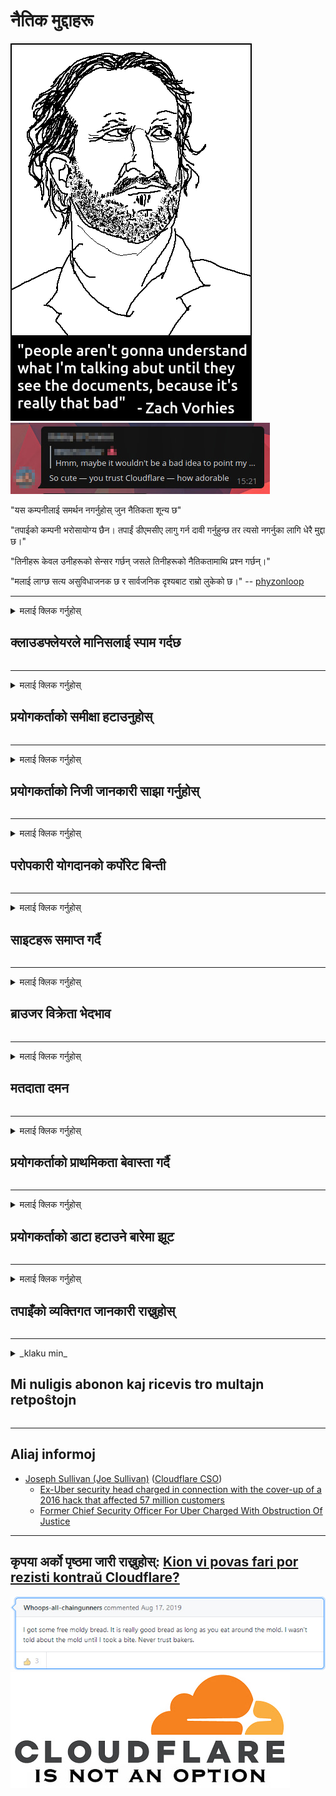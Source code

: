 # नैतिक मुद्दाहरू

![](../image/itsreallythatbad.jpg)
![](../image/telegram/c81238387627b4bfd3dcd60f56d41626.jpg)

"यस कम्पनीलाई समर्थन नगर्नुहोस् जुन नैतिकता शून्य छ"

"तपाईको कम्पनी भरोसायोग्य छैन। तपाईं डीएमसीए लागु गर्न दावी गर्नुहुन्छ तर त्यसो नगर्नुका लागि धेरै मुद्दा छ।"

"तिनीहरू केवल उनीहरूको सेन्सर गर्छन् जसले तिनीहरूको नैतिकतामाथि प्रश्न गर्छन्।"

"मलाई लाग्छ सत्य असुविधाजनक छ र सार्वजनिक दृश्यबाट राम्रो लुकेको छ।"  -- [phyzonloop](https://twitter.com/phyzonloop)


---


<details>
<summary>मलाई क्लिक गर्नुहोस्

## क्लाउडफ्लेयरले मानिसलाई स्पाम गर्दछ
</summary>


क्लाउडफ्लेयरले गैर क्लाउडफ्लेयर प्रयोगकर्ताहरूलाई स्पाम ईमेलहरू पठाउँदै छ।

- केवल चुनिएका सदस्यहरूलाई ईमेल पठाउनुहोस्
- जब प्रयोगकर्ताले "स्टप" भन्छ, तब ईमेल पठाउन रोक्नुहोस्

यो सजिलो छ। तर क्लाउडफ्लेयरले मतलब गर्दैन।
क्लाउडफ्लेयरले भने कि तिनीहरूको सेवा प्रयोगले सबै स्प्यामरहरू वा आक्रमणकर्ताहरूलाई रोक्न सक्छ।
हामी कसरी क्लाउडफ्लेयर रोक्न सक्छौं क्लाउडफ्लेयरलाई सक्रिय नगरीकन?


| 🖼 | 🖼 |
| --- | --- |
| ![](../image/cfspam01.jpg) | ![](../image/cfspam03.jpg) |
| ![](../image/cfspam02.jpg) | ![](../image/cfspambrittany.jpg)<br>![](../image/cfspamtwtr.jpg) |

</details>

---

<details>
<summary>मलाई क्लिक गर्नुहोस्

## प्रयोगकर्ताको समीक्षा हटाउनुहोस्
</summary>


क्लाउडफ्लेयर सेन्सर नकारात्मक समीक्षा।
यदि तपाइँ ट्विटरमा एन्टि क्लाउडफ्लेयर पाठ पोष्ट गर्नुहुन्छ भने, तपाइँसँग "होईन, यो होईन" सन्देशको साथ क्लाउडफ्लेयर कर्मचारीबाट जवाफ पाउने मौका छ।
यदि तपाईं कुनै समीक्षा साइटमा नकारात्मक समीक्षा पोस्ट गर्नुहुन्छ भने, तिनीहरू यसलाई सेन्सर गर्ने प्रयास गर्नेछन्।


| 🖼 | 🖼 |
| --- | --- |
| ![](../image/cfcenrev_01.jpg)<br>![](../image/cfcenrev_02.jpg) | ![](../image/cfcenrev_03.jpg) |

</details>

---

<details>
<summary>मलाई क्लिक गर्नुहोस्

## प्रयोगकर्ताको निजी जानकारी साझा गर्नुहोस्
</summary>


क्लाउडफ्लेयरमा ठूलो उत्पीडन समस्या छ।
क्लाउडफ्लेयरले होस्ट गरिएका साइटहरूको बारेमा गुनासो गर्नेहरूको व्यक्तिगत जानकारी साझा गर्दछ।
ती कहिलेकाँही तपाइँ तपाइँको सही आईडी प्रदान गर्न सोध्छन्।
यदि तपाईं सतावट, आक्रमण, स्वैट वा मारिन चाहानु हुन्न भने, तपाईं क्लाउडफ्लेर्ड वेबसाइटहरूबाट टाढा बस्नुहुनेछ।


| 🖼 | 🖼 |
| --- | --- |
| ![](../image/cfdox_what.jpg) | ![](../image/cfdox_swat.jpg) |
| ![](../image/cfdox_kill.jpg) | ![](../image/cfdox_threat.jpg) |
| ![](../image/cfdox_dox.jpg) | ![](../image/cfdox_ex1.jpg) |
| ![](../image/cfabuseform.jpg) | ![](../image/cfdox_ex2.jpg) |

</details>

---

<details>
<summary>मलाई क्लिक गर्नुहोस्

## परोपकारी योगदानको कर्पोरेट बिन्ती
</summary>


क्लाउडफ्लेयर परोपकारी योगदानका लागि सोध्दैछ।
यो एकदम भयावह छ कि एक अमेरिकी निगमले नाफा नकमाउने संस्थाको साथमा राम्रो कारणहरू भएको परोपकारी संस्थाको लागि माग गर्दछ।
यदि तपाईं मानिसहरूलाई ब्लक गर्न वा अन्य व्यक्तिको समय बर्बाद गर्न मनपराउनुहुन्छ भने, तपाईं क्लाउडफ्लेयर कर्मचारीहरूका लागि केहि पिज्जा अर्डर गर्न सक्नुहुन्छ।


![](../image/cfdonate.jpg)

</details>

---

<details>
<summary>मलाई क्लिक गर्नुहोस्

## साइटहरू समाप्त गर्दै
</summary>


यदि तपाइँको साइट अचानक तल झर्छ भने तपाइँ के गर्नुहुन्छ?
त्यहाँ रिपोर्टहरू छन् कि क्लाउडफ्लेयरले प्रयोगकर्ताको कन्फिगरेसन मेटाइरहेको छ वा कुनै चेतावनी बिना चुपचाप सेवा बन्द गर्दैछ।
हामी सुझाव दिन्छौं कि तपाईले राम्रो प्रदायक खोज्नुहोस्।

![](../image/cftmnt.jpg)

</details>

---

<details>
<summary>मलाई क्लिक गर्नुहोस्

## ब्राउजर विक्रेता भेदभाव
</summary>


क्लाउडफ्लेयरले टोरमा गैर-टोर-ब्राउजरका प्रयोगकर्ताहरूलाई वैमनस्यपूर्ण उपचार दिँदा फायरफक्सको प्रयोग गर्नेहरूलाई प्राथमिकता दिन्छ।
Tor प्रयोगकर्ताहरू जसले गैरकानुनी जाभास्क्रिप्ट कार्यान्वयन गर्न इन्कार गर्दछन् शत्रुतापूर्ण उपचार पनि पाउँछन्।
यो पहुँच असमानता एक नेटवर्क तटस्थता दुरुपयोग र शक्तिको दुरुपयोग हो।

![](../image/browdifftbcx.gif)

- बाँया: टोर ब्राउजर, दायाँ: क्रोम। उही आईपी ठेगाना।

![](../image/browserdiff.jpg)

- बाँया: टोर ब्राउजर जाभास्क्रिप्ट अक्षम, कुकी सक्षम पारियो
- दाँया: क्रोम जाभास्क्रिप्ट सक्षम, कुकी अक्षम

![](../image/cfsiryoublocked.jpg)

- क्युटब्रोउजर (सानो ब्राउजर) टोर बिना (क्लेरनेट आईपी)

| ***ब्राउजर*** | ***पहुँच उपचार*** |
| --- | --- |
| Tor Browser (जाभास्क्रिप्ट सक्षम गरियो) | पहुँच अनुमति छ |
| Firefox (जाभास्क्रिप्ट सक्षम गरियो) | पहुँच गिराइयो |
| Chromium (जाभास्क्रिप्ट सक्षम गरियो) | पहुँच गिराइयो |
| Chromium or Firefox (जाभास्क्रिप्ट असक्षम गरियो) | प्रवेश अस्वीकृत |
| Chromium or Firefox (कुकी अक्षम भयो) | प्रवेश अस्वीकृत |
| QuteBrowser | प्रवेश अस्वीकृत |
| lynx | प्रवेश अस्वीकृत |
| w3m | प्रवेश अस्वीकृत |
| wget | प्रवेश अस्वीकृत |


सजिलो चुनौती समाधान गर्न अडियो बटन किन प्रयोग नगर्ने?

हो, त्यहाँ एक अडियो बटन छ, तर यसले सधैं टोरमा काम गर्दैन।
तपाईंले यो सन्देश प्राप्त गर्नुहुनेछ जब तपाईं यसलाई क्लिक गर्नुहुन्छ:

```
पछि फेरि प्रयास गर्नुहोस्
तपाईंको कम्प्युटर वा नेटवर्कले स्वचालित प्रश्नहरू पठाउँदै हुन सक्छ।
हाम्रो प्रयोगकर्ताहरूलाई बचाउन, हामी अहिल्यै तपाईंको अनुरोध प्रक्रिया गर्न सक्दैनौं।
थप विवरणहरूको लागि हाम्रो मद्दत पृष्ठ भ्रमण गर्नुहोस्
```

</details>

---

<details>
<summary>मलाई क्लिक गर्नुहोस्

## मतदाता दमन
</summary>


संयुक्त राज्य अमेरिकाका मतदाताहरूले आफ्नो निवास राज्यमा राज्य सचिवको वेबसाइट मार्फत मतदान गर्न दर्ता गर्दछन्।
रिपब्लिकनद्वारा नियन्त्रित राज्य सचिव कार्यालयहरूले क्लाउडफ्लेयरमार्फत राज्य सचिवको वेबसाइट प्रोक्सी गरेर मतदाता दमनमा संलग्न छन्।
क्लाउडफ्लेयरले टोर प्रयोगकर्ताहरूको प्रतिकूल व्यवहार, यसको एमआईटीएम स्थिति एक केन्द्रिय वैश्विक बिन्दु हो, र यसको हानिकारक भूमिकाले समग्रमा सम्भावित मतदाताहरू दर्ता गर्न अनिच्छुक बनाउँदछ।
लिबरलहरूले विशेष रूपमा गोपनीयतालाई अँगाल्छ।
मतदाता दर्ता फारमहरूले मतदाताको राजनीतिक झुकाव, व्यक्तिगत शारीरिक ठेगाना, सामाजिक सुरक्षा नम्बर, र जन्म मितिको बारेमा सम्वेदनशील जानकारी स collect्कलन गर्दछ।
प्रायः राज्यहरूले मात्र त्यो जानकारीको सबसेटलाई सार्वजनिक रूपमा उपलब्ध गर्दछ, तर क्लाउडफ्लेयरले ती सबै जानकारीहरू देख्दछन् जब कसैले मतदान गर्न रेजिष्टर गर्दछ।

नोट गर्नुहोस् कि कागज रेजिष्ट्रेसनले क्लाउडफ्लेयरलाई अवरूद्ध गर्दैन किनभने राज्य डाटा एन्ट्री स्टाफ कामदारहरूको सेक्रेटरीले डाटा प्रविष्ट गर्न क्लाउडफ्लेयर वेबसाइट प्रयोग गर्दछ।

| 🖼 | 🖼 |
| --- | --- |
| ![](../image/cfvotm_01.jpg) | ![](../image/cfvotm_02.jpg) |

- Change.org मतहरू जम्मा गर्न र कार्य गर्नको लागि प्रसिद्ध वेबसाइट हो।
“मानिसहरू जताततै अभियानहरू सुरू गरिरहेका छन्, समर्थकहरूलाई परिचालन गर्दैछन, र निर्णय ड्राइभरहरूसँग समाधानका लागि काम गरिरहेका छन्।”
दुर्भाग्यवश, धेरै व्यक्तिले परिवर्तन.org सबै देख्न सक्दैन क्लाउडफ्लेयरको आक्रामक फिल्टरको कारण।
तिनीहरूलाई याचिकामा हस्ताक्षर गर्न अवरुद्ध गरिएको छ, यसैले तिनीहरूलाई प्रजातान्त्रिक प्रक्रियाबाट हटाएर।
अन्य गैर-क्लाउडफ्लारेड प्लेटफर्महरू जस्तै ओपनपिट्शनले समस्या समाधान गर्न मद्दत गर्दछ।

| 🖼 | 🖼 |
| --- | --- |
| ![](../image/changeorgasn.jpg) | ![](../image/changeorgtor.jpg) |

- क्लाउडफ्लेयरको "एथेन्सियन प्रोजेक्ट" ले राज्य र स्थानीय निर्वाचन वेबसाइटहरूलाई नि: शुल्क उद्यम-स्तर सुरक्षा प्रदान गर्दछ।
उनीहरूले भने कि "उनीहरूका घटकहरूले निर्वाचन सूचना र मतदाता रेजिष्ट्रेसन पहुँच गर्न सक्दछन्" तर यो झुठो कुरा हो किनकि धेरै व्यक्तिहरूले केवल साइट ब्राउज गर्न सक्दैनन्।

</details>

---

<details>
<summary>मलाई क्लिक गर्नुहोस्

## प्रयोगकर्ताको प्राथमिकता बेवास्ता गर्दै
</summary>


यदि तपाइँ केहि अप्ट-आउट गर्नुहुन्छ, तपाइँ आशा गर्नुहुन्छ कि तपाइँ यसको बारे कुनै ईमेल प्राप्त गर्नुहुने छैन।
क्लाउडफ्लेयरले प्रयोगकर्ताको प्राथमिकतालाई बेवास्ता गर्दछ र तेस्रो-पार्टी निगमहरूको ग्राहकको स्वीकृति बिना डाटा साझेदारी गर्दछ।
यदि तपाईं तिनीहरूको नि: शुल्क योजना प्रयोग गर्दै हुनुहुन्छ भने, तिनीहरू कहिलेकाँही तपाईंलाई ईमेल पठाउँछन् मासिक सदस्यता किन्नको लागि।

![](../image/cfviopl_tp.jpg)

</details>

---

<details>
<summary>मलाई क्लिक गर्नुहोस्

## प्रयोगकर्ताको डाटा हटाउने बारेमा झूट
</summary>


यस पूर्व क्लाउडफ्लेयर ग्राहकको ब्लगका अनुसार, क्लाउडफ्लेयर खाताहरू मेटाउने बारेमा झूट बोल्दै छ।
आजकल धेरै कम्पनीहरूले तपाईंको डाटा बन्द गरे तपाईंको खाता बन्द गरे वा हटाए पछि।
प्राय: राम्रो कम्पनीहरूले आफ्नो गोपनीयता नीतिमा यसको बारेमा उल्लेख गर्छन्।
क्लाउडफ्लेयर? होईन

```
2019-08-05 क्लाउडफ्लेयरले मलाई पुष्टिकरण पठायो कि उनीहरू मेरो खाता हटाउनेछन्।
2019-10-02 मैले क्लाउडफ्लेयरबाट ईमेल प्राप्त गरें "किनकि म ग्राहक हुँ"
```

क्लाउडफ्लेयरलाई "हटाउनुहोस्" शब्दको बारेमा थाहा थिएन।
यदि यो वास्तवमै हटाइएको छ भने, किन यस पूर्व ग्राहकले एक ईमेल पायो?
उनले क्लाउडफ्लेयरको गोपनीयता नीतिमा यसको उल्लेख नभएको पनि उल्लेख गरे।

```
तिनीहरूको नयाँ गोपनीयता नीतिले एक बर्षको लागि डाटा कायम राख्नको बारे कुनै उल्लेख गर्दैन।
```

![](../image/cfviopl_notdel.jpg)

यदि तपाईं क्लाउडफ्लेयरलाई कसरी विश्वास गर्न सक्नुहुन्छ यदि तिनीहरूको गोपनीयता नीति एक LIE हो?

</details>

---

<details>
<summary>मलाई क्लिक गर्नुहोस्

## तपाइँको व्यक्तिगत जानकारी राख्नुहोस्
</summary>


क्लाउडफ्लेयर खाता मेटाउने कठिन स्तर हो।

```
"खाता" कोटि प्रयोग गरेर समर्थन टिकट सबमिट गर्नुहोस्,
र सन्देशको मुख्य भागमा खाता मेटाउने अनुरोध गर्नुहोस्।
तपाइँसँग मेटाउन अनुरोध गर्नु अघि तपाइँको खातामा कुनै डोमेन वा क्रेडिट कार्ड संलग्न गरिएको हुनुपर्दैन।
```

तपाईंले यो पुष्टिकरण ईमेल प्राप्त गर्नुहुनेछ।

![](../image/cf_deleteandkeep.jpg)

"हामीले तपाईंको मेटाउने अनुरोधलाई प्रक्रिया गर्न थालिसकेका छौं" तर "हामी तपाइँको व्यक्तिगत जानकारी भण्डारण गर्न जारी राख्छौं"।

के तपाई यसलाई "विश्वास" गर्न सक्नुहुन्छ?

</details>

---

<details>
<summary>_klaku min_

## Mi nuligis abonon kaj ricevis tro multajn retpoŝtojn
</summary>


La uzanto nuligis sian 'Cloudflare stream' abonon kaj li ricevas retpoŝtajn memorigilojn ĉiutage por rememorigi lin pri nuligita abono.
Ne estas malaprobita butono. Kiel vi ĉesas ĉi tiun frenezon?

![](../image/barrageemailcancelsubscription.jpg)

Cloudflare diris al ĉi tiu uzanto kontakti subtenteamo kaj peti ĉiujn viajn enhavojn forigi.

- [t](https://web.archive.org/web/20210412165334/https://twitter.com/JohnHaldson/status/1381651569247088650)

</details>

---

## Aliaj informoj

- [Joseph Sullivan (Joe Sullivan)](../cloudflare_inc/cloudflare_members.md) ([Cloudflare CSO](https://twitter.com/eastdakota/status/1296522269313785862))
  - [Ex-Uber security head charged in connection with the cover-up of a 2016 hack that affected 57 million customers](https://www.businessinsider.com/uber-data-hack-security-head-joe-sullivan-charged-cover-up-2020-8)
  - [Former Chief Security Officer For Uber Charged With Obstruction Of Justice](https://www.justice.gov/usao-ndca/pr/former-chief-security-officer-uber-charged-obstruction-justice)


---

## कृपया अर्को पृष्ठमा जारी राख्नुहोस्:   [Kion vi povas fari por rezisti kontraŭ Cloudflare?](ne.action.md)

![](../image/freemoldybread.jpg)
![](../image/cfisnotanoption.jpg)
